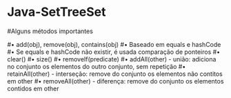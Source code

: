 # Java-SetTreeSet

#Alguns métodos importantes

#• add(obj), remove(obj), contains(obj)
#• Baseado em equals e hashCode
#• Se equals e hashCode não existir, é usada comparação de ponteiros
#• clear()
#• size()
#• removeIf(predicate)
#• addAll(other) - união: adiciona no conjunto os elementos do outro conjunto, sem repetição
#• retainAll(other) - interseção: remove do conjunto os elementos não contitos em other
#• removeAll(other) - diferença: remove do conjunto os elementos contidos em other
